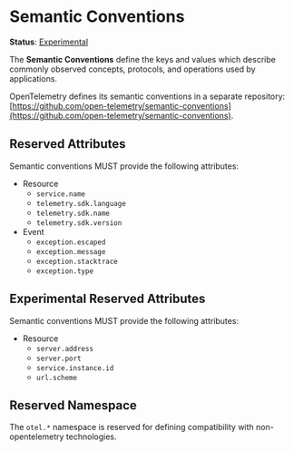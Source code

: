 # Semantic Conventions

**Status**: [Experimental](document-status.md)

The **Semantic Conventions** define the keys and values which describe commonly observed concepts, protocols, and operations used by applications.

OpenTelemetry defines its semantic conventions in a separate repository:
[https://github.com/open-telemetry/semantic-conventions](https://github.com/open-telemetry/semantic-conventions).

## Reserved Attributes

Semantic conventions MUST provide the following attributes:

- Resource
  - `service.name`
  - `telemetry.sdk.language`
  - `telemetry.sdk.name`
  - `telemetry.sdk.version`
- Event
  - `exception.escaped`
  - `exception.message`
  - `exception.stacktrace`
  - `exception.type`

## Experimental Reserved Attributes

Semantic conventions MUST provide the following attributes:

- Resource
  - `server.address`
  - `server.port`
  - `service.instance.id`
  - `url.scheme`

## Reserved Namespace

The `otel.*` namespace is reserved for defining compatibility with
non-opentelemetry technologies.
